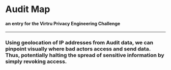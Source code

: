 # Audit Map
#### an entry for the Virtru Privacy Engineering Challenge
***
### Using geolocation of IP addresses from Audit data, we can pinpoint visually where bad actors access and send data. Thus, potentially halting the spread of sensitive information by simply revoking access.
